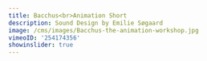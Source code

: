 ```yaml
---
title: Bacchus<br>Animation Short
description: Sound Design by Emilie Søgaard
image: /cms/images/Bacchus-the-animation-workshop.jpg
vimeoID: '254174356'
showinslider: true
---
```


